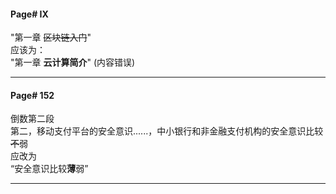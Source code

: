 #### Page# IX
 "第一章 ~~区块链入门~~"  
应该为：  
"第一章 **云计算简介**"  (内容错误)  
___  

#### Page# 152
倒数第二段  
第二，移动支付平台的安全意识......，中小银行和非金融支付机构的安全意识比较~~不~~弱  
应改为  
“安全意识比较**薄**弱”
___ 


